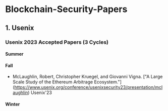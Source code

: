 # Blockchain-Security-Papers


## 1. Usenix
### Usenix 2023 Accepted Papers (3 Cycles)
#### Summer
#### Fall
* McLaughlin, Robert, Christopher Kruegel, and Giovanni Vigna. ["A Large Scale Study of the Ethereum Arbitrage Ecosystem."] (https://www.usenix.org/conference/usenixsecurity23/presentation/mclaughlin) Usenix'23


#### Winter
